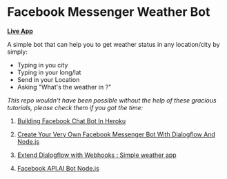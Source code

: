 # Facebook Messenger Weather Bot

[**Live App**](https://lit-oasis-79612.herokuapp.com/)

A simple bot that can help you to get weather status in any location/city by simply:

* Typing in you city
* Typing in your long/lat
* Send in your Location
* Asking "What's the weather in <City>?"

_This repo wouldn't have been possible without the help of these gracious tutorials, please check them if you got the time:_

1.  [Building Facebook Chat Bot In Heroku](https://www.sitepoint.com/building-facebook-chat-bot-node-heroku/)

2.  [Create Your Very Own Facebook Messenger Bot With Dialogflow And Node.js](https://medium.com/crowdbotics/how-to-create-your-very-own-facebook-messenger-bot-with-dialogflow-and-node-js-in-just-one-day-f5f2f5792be5)

3)  [Extend Dialogflow with Webhooks : Simple weather app](https://www.youtube.com/watch?v=uZrolwP5NyM&t=547s)

4)  [Facebook API.AI Bot Node.js](https://girliemac.com/blog/2017/01/06/facebook-apiai-bot-nodejs/)

